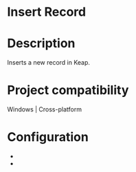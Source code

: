 ﻿# Insert Record

# Description

Inserts a new record in Keap.

# Project compatibility

Windows | Cross-platform

# Configuration

* 
*
